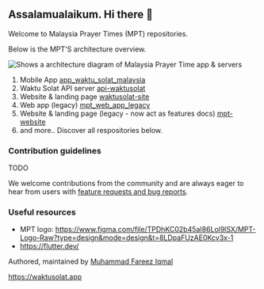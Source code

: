 ## Assalamualaikum. Hi there 👋

Welcome to Malaysia Prayer Times (MPT) repositories.

Below is the MPT'S architecture overview.

<picture>
  <source media="(prefers-color-scheme: dark)" srcset="https://github.com/user-attachments/assets/666dfbbd-dd78-4665-b8ce-4fd61429aa58">
  <source media="(prefers-color-scheme: light)" srcset="https://github.com/user-attachments/assets/bdcac7ac-6875-4347-9d27-274a2031a833">
  <img alt="Shows a architecture diagram of Malaysia Prayer Time app & servers" src="https://github.com/user-attachments/assets/bdcac7ac-6875-4347-9d27-274a2031a833">
</picture>

1. Mobile App [app_waktu_solat_malaysia](https://github.com/mptwaktusolat/app_waktu_solat_malaysia)
1. Waktu Solat API server [api-waktusolat](https://github.com/mptwaktusolat/api-waktusolat)
1. Website & landing page [waktusolat-site](https://github.com/mptwaktusolat/waktusolat-site)
1. Web app (legacy) [mpt_web_app_legacy](https://github.com/mptwaktusolat/mpt_web_app_legacy)
1. Website & landing page (legacy - now act as features docs) [mpt-website](https://github.com/mptwaktusolat/mpt-website)
1. and more.. Discover all respositories below.


### Contribution guidelines

TODO

We welcome contributions from the community and are always eager to hear from users with [feature requests and bug reports](https://github.com/mptwaktusolat/app_waktu_solat_malaysia/issues). 

### Useful resources 

* MPT logo: https://www.figma.com/file/TPDhKC02b45aI86Lol9lSX/MPT-Logo-Raw?type=design&mode=design&t=8LDpaFUzAE0Kcv3x-1
* https://flutter.dev/

Authored, maintained by [Muhammad Fareez Iqmal](https://iqfareez.com/)

https://waktusolat.app
